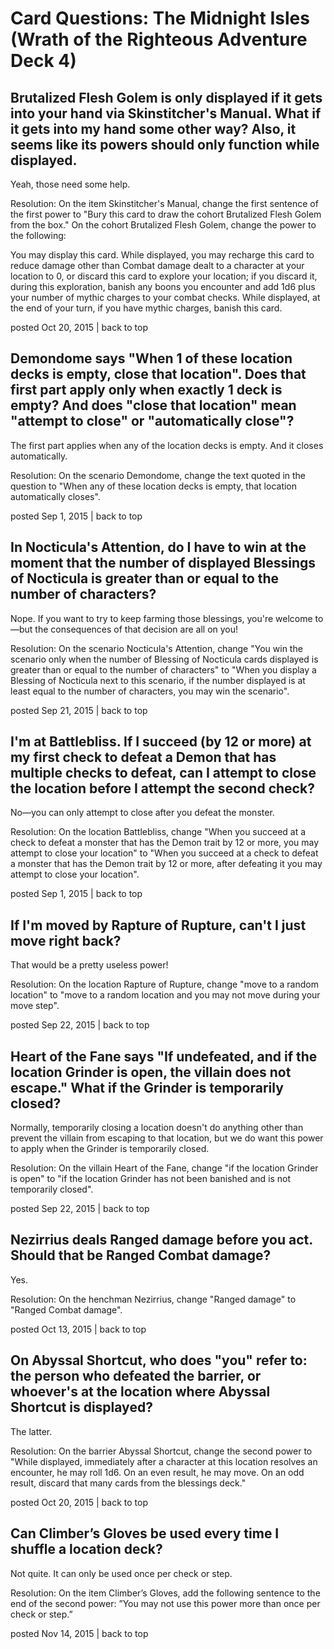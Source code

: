# Card Questions: The Midnight Isles (Wrath of the Righteous Adventure Deck 4)

## Brutalized Flesh Golem is only displayed if it gets into your hand via Skinstitcher's Manual. What if it gets into my hand some other way? Also, it seems like its powers should only function while displayed.

Yeah, those need some help.

Resolution: On the item Skinstitcher's Manual, change the first sentence of the first power to "Bury this card to draw the cohort Brutalized Flesh Golem from the box." On the cohort Brutalized Flesh Golem, change the power to the following:

You may display this card. While displayed, you may recharge this card to reduce damage other than Combat damage dealt to a character at your location to 0, or discard this card to explore your location; if you discard it, during this exploration, banish any boons you encounter and add 1d6 plus your number of mythic charges to your combat checks. While displayed, at the end of your turn, if you have mythic charges, banish this card.

posted Oct 20, 2015 | back to top

## Demondome says "When 1 of these location decks is empty, close that location". Does that first part apply only when exactly 1 deck is empty? And does "close that location" mean "attempt to close" or "automatically close"?

The first part applies when any of the location decks is empty. And it closes automatically.

Resolution: On the scenario Demondome, change the text quoted in the question to "When any of these location decks is empty, that location automatically closes".

posted Sep 1, 2015 | back to top

## In Nocticula's Attention, do I have to win at the moment that the number of displayed Blessings of Nocticula is greater than or equal to the number of characters?

Nope. If you want to try to keep farming those blessings, you're welcome to—but the consequences of that decision are all on you!

Resolution: On the scenario Nocticula's Attention, change "You win the scenario only when the number of Blessing of Nocticula cards displayed is greater than or equal to the number of characters" to "When you display a Blessing of Nocticula next to this scenario, if the number displayed is at least equal to the number of characters, you may win the scenario".

posted Sep 21, 2015 | back to top

## I'm at Battlebliss. If I succeed (by 12 or more) at my first check to defeat a Demon that has multiple checks to defeat, can I attempt to close the location before I attempt the second check?

No—you can only attempt to close after you defeat the monster.

Resolution: On the location Battlebliss, change "When you succeed at a check to defeat a monster that has the Demon trait by 12 or more, you may attempt to close your location" to "When you succeed at a check to defeat a monster that has the Demon trait by 12 or more, after defeating it you may attempt to close your location".

posted Sep 1, 2015 | back to top

## If I'm moved by Rapture of Rupture, can't I just move right back?

That would be a pretty useless power!

Resolution: On the location Rapture of Rupture, change "move to a random location" to "move to a random location and you may not move during your move step".

posted Sep 22, 2015 | back to top

## Heart of the Fane says "If undefeated, and if the location Grinder is open, the villain does not escape." What if the Grinder is temporarily closed?

Normally, temporarily closing a location doesn't do anything other than prevent the villain from escaping to that location, but we do want this power to apply when the Grinder is temporarily closed.

Resolution: On the villain Heart of the Fane, change "if the location Grinder is open" to "if the location Grinder has not been banished and is not temporarily closed".

posted Sep 22, 2015 | back to top

## Nezirrius deals Ranged damage before you act. Should that be Ranged Combat damage?

Yes.

Resolution: On the henchman Nezirrius, change "Ranged damage" to "Ranged Combat damage".

posted Oct 13, 2015 | back to top

## On Abyssal Shortcut, who does "you" refer to: the person who defeated the barrier, or whoever's at the location where Abyssal Shortcut is displayed?

The latter.

Resolution: On the barrier Abyssal Shortcut, change the second power to "While displayed, immediately after a character at this location resolves an encounter, he may roll 1d6. On an even result, he may move. On an odd result, discard that many cards from the blessings deck."

posted Oct 20, 2015 | back to top

## Can Climber’s Gloves be used every time I shuffle a location deck?

Not quite. It can only be used once per check or step.

Resolution: On the item Climber’s Gloves, add the following sentence to the end of the second power: ”You may not use this power more than once per check or step.”

posted Nov 14, 2015 | back to top